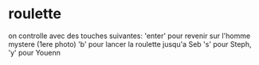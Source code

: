 roulette
========

on controlle avec des touches suivantes: 
'enter' pour revenir sur l'homme mystere (1ere photo)
'b' pour lancer la roulette jusqu'a Seb
's' pour Steph, 
'y' pour Youenn
